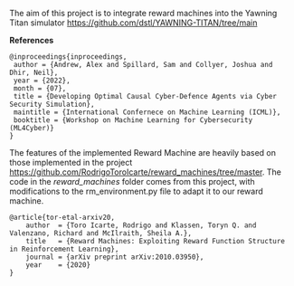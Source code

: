 The aim of this project is to integrate reward machines into the Yawning Titan simulator https://github.com/dstl/YAWNING-TITAN/tree/main

**References**
```
@inproceedings{inproceedings,
 author = {Andrew, Alex and Spillard, Sam and Collyer, Joshua and Dhir, Neil},
 year = {2022},
 month = {07},
 title = {Developing Optimal Causal Cyber-Defence Agents via Cyber Security Simulation},
 maintitle = {International Confernece on Machine Learning (ICML)},
 booktitle = {Workshop on Machine Learning for Cybersecurity (ML4Cyber)}
}
```
The features of the implemented Reward Machine are heavily based on those implemented in the project https://github.com/RodrigoToroIcarte/reward_machines/tree/master. The code in the *reward_machines* folder comes from this project, with modifications to the rm_environment.py file to adapt it to our reward machine.

```
@article{tor-etal-arxiv20,
    author  = {Toro Icarte, Rodrigo and Klassen, Toryn Q. and Valenzano, Richard and McIlraith, Sheila A.},
    title   = {Reward Machines: Exploiting Reward Function Structure in Reinforcement Learning},
    journal = {arXiv preprint arXiv:2010.03950},
    year    = {2020}
}
```
